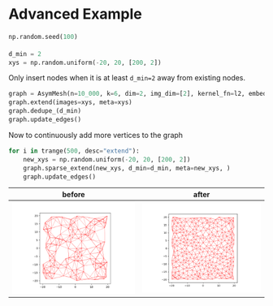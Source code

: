 
# Advanced Example

```python
np.random.seed(100)

d_min = 2
xys = np.random.uniform(-20, 20, [200, 2])
```

Only insert nodes when it is at least `d_min=2` away 
from existing nodes.

```python
graph = AsymMesh(n=10_000, k=6, dim=2, img_dim=[2], kernel_fn=l2, embed_fn=id2D, d_max=20)
graph.extend(images=xys, meta=xys)
graph.dedupe_(d_min)
graph.update_edges()
```

Now to continuously add more vertices to the graph

```python
for i in trange(500, desc="extend"):
    new_xys = np.random.uniform(-20, 20, [200, 2])
    graph.sparse_extend(new_xys, d_min=d_min, meta=new_xys, )
    graph.update_edges()
```
| **before** | **after** |
|:----------:|:---------:|
| <img style="align-self:center;" src="figures/high_level/before.png?ts=070683" image="None" styles="{'margin': '0.5em'}" width="None" height="None" fig="Figure(640x480)"/> | <img style="align-self:center;" src="figures/high_level/after.png?ts=738626" image="None" styles="{'margin': '0.5em'}" width="None" height="None"/> |
